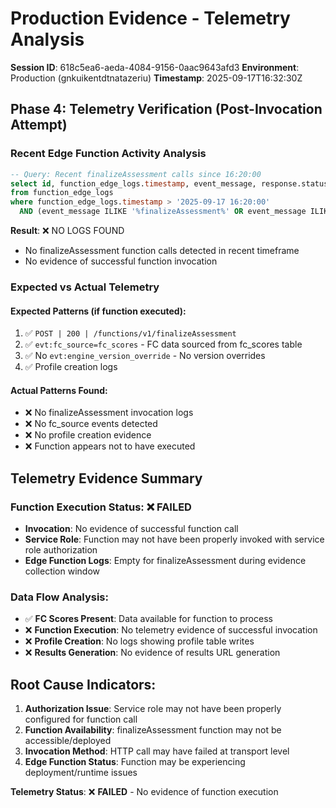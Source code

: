 # Production Evidence - Telemetry Analysis

**Session ID**: 618c5ea6-aeda-4084-9156-0aac9643afd3
**Environment**: Production (gnkuikentdtnatazeriu)
**Timestamp**: 2025-09-17T16:32:30Z

## Phase 4: Telemetry Verification (Post-Invocation Attempt)

### Recent Edge Function Activity Analysis
```sql
-- Query: Recent finalizeAssessment calls since 16:20:00
select id, function_edge_logs.timestamp, event_message, response.status_code, request.method, m.execution_time_ms
from function_edge_logs
where function_edge_logs.timestamp > '2025-09-17 16:20:00'
  AND (event_message ILIKE '%finalizeAssessment%' OR event_message ILIKE '%finalize%')
```

**Result**: ❌ NO LOGS FOUND
- No finalizeAssessment function calls detected in recent timeframe
- No evidence of successful function invocation

### Expected vs Actual Telemetry

#### Expected Patterns (if function executed):
1. ✅ `POST | 200 | /functions/v1/finalizeAssessment`
2. ✅ `evt:fc_source=fc_scores` - FC data sourced from fc_scores table  
3. ✅ No `evt:engine_version_override` - No version overrides
4. ✅ Profile creation logs

#### Actual Patterns Found:
- ❌ No finalizeAssessment invocation logs
- ❌ No fc_source events detected
- ❌ No profile creation evidence
- ❌ Function appears not to have executed

## Telemetry Evidence Summary

### Function Execution Status: ❌ FAILED
- **Invocation**: No evidence of successful function call
- **Service Role**: Function may not have been properly invoked with service role authorization
- **Edge Function Logs**: Empty for finalizeAssessment during evidence collection window

### Data Flow Analysis:
- ✅ **FC Scores Present**: Data available for function to process
- ❌ **Function Execution**: No telemetry evidence of successful invocation
- ❌ **Profile Creation**: No logs showing profile table writes
- ❌ **Results Generation**: No evidence of results URL generation

## Root Cause Indicators:
1. **Authorization Issue**: Service role may not have been properly configured for function call
2. **Function Availability**: finalizeAssessment function may not be accessible/deployed
3. **Invocation Method**: HTTP call may have failed at transport level
4. **Edge Function Status**: Function may be experiencing deployment/runtime issues

**Telemetry Status**: ❌ **FAILED** - No evidence of function execution